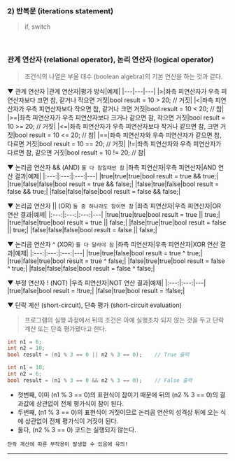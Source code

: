### 2) 반복문 (iterations statement)
> if, switch
<br>

### 관계 연산자 (relational operator), 논리 연산자 (logical operator)
> 조건식의 나열은 부울 대수 (boolean algebra)의 기본 연산을 하는 것과 같다.

▼ 관계 연산자
|관계 연산자|평가 방식|예제|
|---|---|---|
|>|좌측 피연산자가 우측 피연산자보다 크면 참, 같거나 작으면 거짓|bool result = 10 > 20;  // 거짓|
|<|좌측 피연산자가 우측 피연산자보다 작으면 참, 같거나 크면 거짓|bool result = 10 < 20;  // 참|
|>=|좌측 피연산자가 우측 피연산자보다 크거나 같으면 참, 작으면 거짓|bool result = 10 >= 20;  // 거짓|
|<=|좌측 피연산자가 우측 피연산자보다 작거나 같으면 참, 크면 거짓|bool result = 10 <= 20;  // 참|
|==|좌측 피연산자와 우측 피연산자가 같으면 참, 다르면 거짓|bool result = 10 == 20;  // 거짓|
|!=|좌측 피연산자와 우측 피연산자가 다르면 참, 같으면 거짓|bool result = 10 != 20;  // 참|
<br>

▼ 논리곱 연산자 && (AND) `둘 다 참일때만 참`
|좌측 피연산자|우측 피연산자|AND 연산 결과|예제|
|:---:|:---:|:---:|---|
|true|true|true|bool result = true && true;|
|true|false|false|bool result = true && false;|
|false|true|false|bool result = false && true;|
|false|false|false|bool result = false && false;|
<br>

▼ 논리곱 연산자 || (OR) `둘 중 하나라도 참이면 참`
|좌측 피연산자|우측 피연산자|OR 연산 결과|예제|
|:---:|:---:|:---:|---|
|true|true|true|bool result = true \|\| true;|
|true|false|true|bool result = true \|\| false;|
|false|true|true|bool result = false \|\| true;|
|false|false|false|bool result = false \|\| false;|
<br>

▼ 논리곱 연산자 ^ (XOR) `둘 다 달라야 참`
|좌측 피연산자|우측 피연산자|XOR 연산 결과|예제|
|:---:|:---:|:---:|---|
|true|true|false|bool result = true ^ true;|
|true|false|true|bool result = true ^ false;|
|false|true|true|bool result = false ^ true;|
|false|false|false|bool result = false ^ false;|
<br>

▼ 부정 연산자 ! (NOT)
|우측 피연산자|NOT 연산 결과|예제|
|:---:|:---:|---|
|true|false|bool result = !true;|
|false|true|bool result = !false;|
<br>

▼ 단락 계산 (short-circuit), 단축 평가 (short-circuit evaluation)
> 프로그램의 실행 과정에서 뒤의 조건은 아예 실행조차 되지 않는 것을 두고 단락 계산 또는 단축 평가됐다고 한다.

```csharp
int n1 = 6;
int n2 = 10;
bool result = (n1 % 3 == 0 || n2 % 3 == 0);    // True 출력

int n1 = 10;
int n2 = 6;
bool result = (n1 % 3 == 0 && n2 % 3 == 0);    // False 출력
```
- 첫번째, 이미 (n1 % 3 == 0)의 표현식이 참이기 때문에 뒤의 (n2 % 3 == 0)의 결과값에 상관없이 전체 평가식이 참이 된다.
- 두번째, (n1 % 3 == 0)의 표현식이 거짓이므로 논리곱 연산의 성격상 뒤에 오는 식에 상관없이 전체 평가식이 거짓이 된다.
- 둘다, (n2 % 3 == 0) 코드는 실행되지 않는다.

```
단락 계산에 따른 부작용이 발생할 수 있음에 유의!
```

****
<br>
